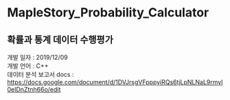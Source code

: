 # MapleStory_Probability_Calculator
## 확률과 통계 데이터 수행평가

개발 일자 : 2019/12/09   
개발 언어 : C++  
데이터 분석 보고서 docs : https://docs.google.com/document/d/1DVJrsgVFpppyiRQs6tjLpNLNaL9rmyl0eIDnZtnh66o/edit
